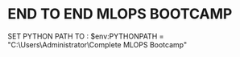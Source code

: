 # END TO END MLOPS BOOTCAMP 
SET PYTHON PATH TO : $env:PYTHONPATH = "C:\Users\Administrator\Complete MLOPS Bootcamp"     
